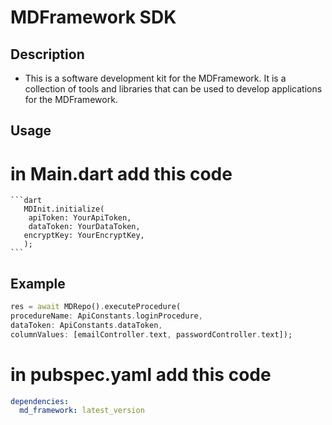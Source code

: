     
  # MDFramework SDK 
  ## Description
  -  This is a software development kit for the MDFramework. It is a collection of tools and libraries that can be used to develop applications for the MDFramework.
  ## Usage 
# in Main.dart add this code
<?code-excerpt "readme_excerpts.dart (Example)"?>
    ```dart
       MDInit.initialize(
        apiToken: YourApiToken,
        dataToken: YourDataToken,
       encryptKey: YourEncryptKey,
       );
    ```



## Example 


```dart
res = await MDRepo().executeProcedure(
procedureName: ApiConstants.loginProcedure,
dataToken: ApiConstants.dataToken,
columnValues: [emailController.text, passwordController.text]);
```
 
# in pubspec.yaml add this code
```yaml
dependencies:
  md_framework: latest_version
```

